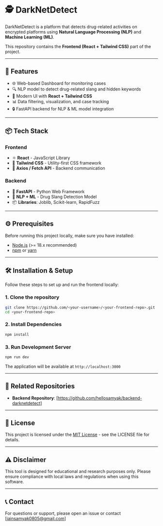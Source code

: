 # 🕵️ DarkNetDetect

DarkNetDetect is a platform that detects drug-related activities on encrypted platforms using **Natural Language Processing (NLP)** and **Machine Learning (ML)**.

This repository contains the **Frontend (React + Tailwind CSS)** part of the project.

---

## 🚀 Features

- 🌐 Web-based Dashboard for monitoring cases
- 🔍 NLP model to detect drug-related slang and hidden keywords
- 🎨 Modern UI with **React + Tailwind CSS**
- 📊 Data filtering, visualization, and case tracking
- 🔒 FastAPI backend for NLP & ML model integration

---

## 📦 Tech Stack

### Frontend
- ⚛️ **React** - JavaScript Library
- 🎨 **Tailwind CSS** - Utility-first CSS framework
- 🔄 **Axios / Fetch API** - Backend communication

### Backend
- 🐍 **FastAPI** - Python Web Framework
- 🤖 **NLP + ML** - Drug Slang Detection Model
- 📦 **Libraries**: Joblib, Scikit-learn, RapidFuzz

---

## ⚙️ Prerequisites

Before running this project locally, make sure you have installed:

- [Node.js](https://nodejs.org/) (>= 18.x recommended)
- [npm](https://www.npmjs.com/) or [yarn](https://yarnpkg.com/)

---

## 🛠️ Installation & Setup

Follow these steps to set up and run the frontend locally:

### 1. Clone the repository
```bash
git clone https://github.com/<your-username>/<your-frontend-repo>.git
cd <your-frontend-repo>
```

### 2. Install Dependencies
```bash
npm install
```

### 3. Run Development Server
```bash
npm run dev
```

The application will be available at `http://localhost:3000`

---

## 🔗 Related Repositories

- **Backend Repository**: [https://github.com/hellosamyak/backend-darknetdetect]

---

## 📄 License

This project is licensed under the [MIT License](LICENSE) - see the LICENSE file for details.

---

## ⚠️ Disclaimer

This tool is designed for educational and research purposes only. Please ensure compliance with local laws and regulations when using this software.

---

## 📞 Contact

For questions or support, please open an issue or contact [jainsamyak0805@gmail.com]
